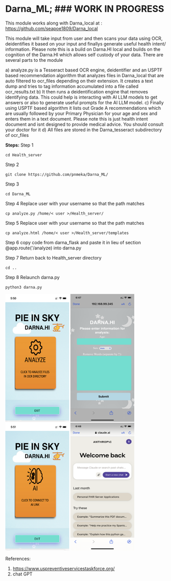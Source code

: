 # Darna_ML; ### WORK IN PROGRESS ####
This module works along with Darna_local at : https://github.com/seapoe1809/Darna_local


This module will take input from user and then scans your data using OCR, deidentifies it based on your input and finallys generate useful health intent/ information. Please note this is a build on Darna.HI local and builds on the cognition of the Darna.HI which allows self custody of your data. There are several parts to the module
 

a) analyze.py is a Tesseract based OCR engine, deidentifier and an  USPTF based recommendation algorithm that analyzes files in Darna_local that are auto filtered to ocr_files depending on their extension. It creates a text dump and tries to tag information accumulated into a file called ocr_results.txt 
b) It then runs a deidentification engine that removes identifying data. This could help is interacting with AI LLM models to get answers or also to generate useful prompts for the AI LLM model.
c) Finally using USPTF based algorithm it lists out Grade A recommendations which are usually followed by your Primary Physician for your age and sex and enters them in a text document. Please note this is just health intent document and isnt designed to provide medical advice. You should consult your doctor for it
d) All files are stored in the Darna_tesseract subdirectory of ocr_files

**Steps:**
Step 1

    cd Health_server

Step 2

    git clone https://github.com/pnmeka/Darna_ML/

Step 3

    cd Darna_ML

Step 4       Replace user with your username so that the path matches

    cp analyze.py /home/< user >/Health_server/
              
Step 5        Replace user with your username so that the path matches

    cp analyze.html /home/< user >/Health_server/templates

Step 6
              copy code from darna_flask and paste it in lieu of section @app.route('/analyze) into darna.py

            
Step 7       Return back to Health_server directory

    cd ..

Step 8      Relaunch darna.py

    python3 darna.py

              
<img src="https://github.com/seapoe1809/assets/blob/main/darna_local_assets/IMG_5788.jpeg" width =200, height=400>
<img src="https://github.com/pnmeka/pnmeka/blob/main/IMG_5809.png" width =200, height=400>
<img src="https://github.com/seapoe1809/assets/blob/main/darna_local_assets/IMG_5789.jpeg" width =200, height=400>
<img src="https://github.com/pnmeka/pnmeka/blob/main/IMG_5810.png" width =200, height=400>

References:
1. https://www.uspreventiveservicestaskforce.org/
2. chat GPT
